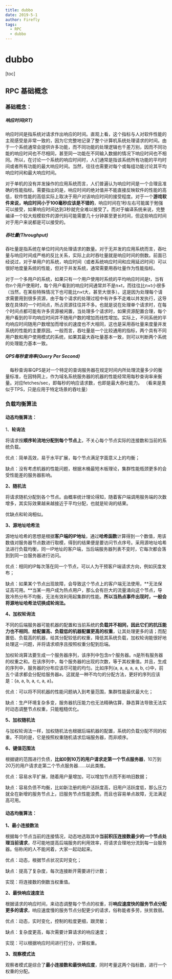 ```yaml
---
title: dubbo
date: 2019-5-1
author: Firefly
tags:
  - RPC
  - dubbo
---
```





# dubbo

[toc]

## RPC 基础概念

### 基础概念：

##### 响应时间(RT)

响应时间是指系统对请求作出响应的时间。直观上看，这个指标与人对软件性能的主观感受是非常一致的，因为它完整地记录了整个计算机系统处理请求的时间。由于一个系统通常会提供许多功能，而不同功能的处理逻辑也千差万别，因而不同功能的响应时间也不尽相同，甚至同一功能在不同输入数据的情况下响应时间也不相同。所以，在讨论一个系统的响应时间时，人们通常是指该系统所有功能的平均时间或者所有功能的最大响应时间。当然，往往也需要对每个或每组功能讨论其平均响应时间和最大响应时间。

对于单机的没有并发操作的应用系统而言，人们普遍认为响应时间是一个合理且准确的性能指标。需要指出的是，响应时间的绝对值并不能直接反映软件的性能的高低，软件性能的高低实际上取决于用户对该响应时间的接受程度。对于一个**游戏软件来说，响应时间小于100毫秒应该是不错的**，响应时间在1秒左右可能属于勉强可以接受，如果响应时间达到3秒就完全难以接受了。而对于编译系统来说，完整编译一个较大规模软件的源代码可能需要几十分钟甚至更长时间，但这些响应时间对于用户来说都是可以接受的。　

##### 吞吐量(Throughput)

​	吞吐量是指系统在单位时间内处理请求的数量。对于无并发的应用系统而言，吞吐量与响应时间成严格的反比关系，实际上此时吞吐量就是响应时间的倒数。前面已经说过，对于单用户的系统，响应时间（或者系统响应时间和应用延迟时间）可以很好地度量系统的性能，但对于并发系统，通常需要用吞吐量作为性能指标。

​	对于一个多用户的系统，如果只有一个用户使用时系统的平均响应时间是t，当有你n个用户使用时，每个用户看到的响应时间通常并不是n×t，而往往比n×t小很多（当然，在某些特殊情况下也可能比n×t大，甚至大很多）。这是因为处理每个请求需要用到很多资源，由于每个请求的处理过程中有许多不走难以并发执行，这导致在具体的一个时间点，所占资源往往并不多。也就是说在处理单个请求时，在每个时间点都可能有许多资源被闲置，当处理多个请求时，如果资源配置合理，每个用户看到的平均响应时间并不随用户数的增加而线性增加。实际上，不同系统的平均响应时间随用户数增加而增长的速度也不大相同，这也是采用吞吐量来度量并发系统的性能的主要原因。一般而言，吞吐量是一个比较通用的指标，两个具有不同用户数和用户使用模式的系统，如果其最大吞吐量基本一致，则可以判断两个系统的处理能力基本一致。

##### QPS每秒查询率(Query Per Second)

　每秒查询率QPS是对一个特定的查询服务器在规定时间内所处理流量多少的衡量标准，在因特网上，作为域名系统服务器的机器的性能经常用每秒查询率来衡量。对应fetches/sec，即每秒的响应请求数，也即是最大吞吐能力。 （看来是类似于TPS，只是应用于特定场景的吞吐量）



### 负载均衡算法

#### 动态均衡算法：

1、**轮询法**

将请求按**顺序轮流地分配到每个节点上**，不关心每个节点实际的连接数和当前的系统负载。

优点：简单高效，易于水平扩展，每个节点满足字面意义上的均衡；

缺点：没有考虑机器的性能问题，根据木桶最短木板理论，集群性能瓶颈更多的会受性能差的服务器影响。

 **2、随机法**

将请求随机分配到各个节点。由概率统计理论得知，随着客户端调用服务端的次数增多，其实际效果越来越接近于平均分配，也就是轮询的结果。

优缺点和轮询相似。

**3、源地址哈希法**

   源地址哈希的思想是根据**客户端的IP地址**，通过**哈希函数**计算得到一个数值，用该数值对服务器节点数进行取模，得到的结果便是要访问节点序号。采用源地址哈希法进行负载均衡，同一IP地址的客户端，当后端服务器列表不变时，它每次都会落到到同一台服务器进行访问。

优点：相同的IP每次落在同一个节点，可以人为干预客户端请求方向，例如灰度发布；

缺点：如果某个节点出现故障，会导致这个节点上的客户端无法使用，**无法保证高可用。**当某一用户成为热点用户，那么会有巨大的流量涌向这个节点，导致冷热分布不均衡，无法有效利用起集群的性能。**所以当热点事件出现时，一般会将源地址哈希法切换成轮询法。**

**4、加权轮询法**

   不同的后端服务器可能机器的配置和当前系统的**负载并不相同，因此它们的抗压能力也不相同**。**给配置高、负载低的机器配置更高的权重**，让其处理更多的请；而配置低、负载高的机器，给其分配较低的权重，降低其系统负载，加权轮询能很好地处理这一问题，并将请求顺序且按照权重分配到后端。

加权轮询算法要生成一个服务器序列，该序列中包含n个服务器。n是所有服务器的权重之和。在该序列中，每个服务器的出现的次数，等于其权重值。并且，生成的序列中，服务器的分布应该尽可能的均匀。比如序列{a, a, a, a, a, b, c}中，前五个请求都会分配给服务器a，这就是一种不均匀的分配方法，更好的序列应该是：{a, a, b, a, c, a, a}。

优点：可以将不同机器的性能问题纳入到考量范围，集群性能最优最大化；

缺点：生产环境复杂多变，服务器抗压能力也无法精确估算，静态算法导致无法实时动态调整节点权重，只能粗糙优化。

**5、加权随机法**

与加权轮询法一样，加权随机法也根据后端机器的配置，系统的负载分配不同的权重。不同的是，它是按照权重随机请求后端服务器，而非顺序。

**6、键值范围法**

根据键的范围进行负债，**比如0到10万的用户请求走第一个节点服务器**，10万到20万的用户请求走第二个节点服务器……以此类推。

优点：容易水平扩展，随着用户量增加，可以增加节点而不影响旧数据；

缺点：容易负债不均衡，比如新注册的用户活跃度高，旧用户活跃度低，那么压力就全在新增的服务节点上，旧服务节点性能浪费。而且也容易单点故障，无法满足高可用。



#### 动态均衡算法：

**1、最小连接数法**

根据每个节点当前的连接情况，动态地选取其中**当前积压连接数最少的一个节点处理当前请求**，尽可能地提高后端服务的利用效率，将请求合理地分流到每一台服务器。俗称闲的人不能闲着，大家一起动起来。

优点：动态，根据节点状况实时变化；

缺点：提高了复杂度，每次连接断开需要进行计数；

实现：将连接数的倒数当权重值。

 

**2、最快响应速度法**

根据请求的响应时间，来动态调整每个节点的权重，将**响应速度快的服务节点分配更多的请求**，响应速度慢的服务节点分配更少的请求，俗称能者多劳，扶贫救弱。

优点：动态，实时变化，控制的粒度更细，跟灵敏；

缺点：复杂度更高，每次需要计算请求的响应速度；

实现：可以根据响应时间进行打分，计算权重。

 

**3、观察模式法**

观察者模式是综合了**最小连接数和最快响应度**，同时考量这两个指标数，进行一个权重的分配。













